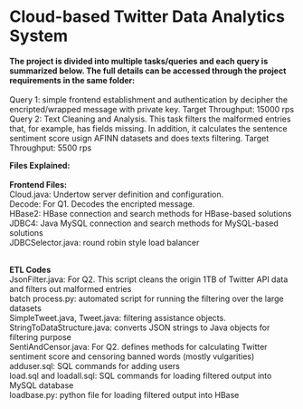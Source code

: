 <h1>Cloud-based Twitter Data Analytics System</h1>
<p>
<b>The project is divided into multiple tasks/queries and each query is summarized below. The full details can be accessed through the project requirements in the same folder:</b><br><br> 
Query 1: simple frontend establishment and authentication by decipher the encripted/wrapped message with private key. Target Throughput: 15000 rps<br>
Query 2: Text Cleaning and Analysis. This task filters the malformed entries that, for example, has fields missing. In addition, it calculates the sentence sentiment score usign AFINN datasets and does texts filtering. Target Throughput: 5500 rps

<b>Files Explained:</b> <br><br>
<b>Frontend Files: </b><br>
Cloud.java: Undertow server definition and configuration.<br>
Decode: For Q1. Decodes the encripted message.<br>
HBase2: HBase connection and search methods for HBase-based solutions<br>
JDBC4: Java MySQL connection and search methods for MySQL-based solutions<br>
JDBCSelector.java: round robin style load balancer<br><br>

<b>ETL Codes</b><br>
JsonFilter.java: For Q2. This script cleans the origin 1TB of Twitter API data and filters out malformed entries<br>
batch process.py: automated script for running the filtering over the large datasets<br>
SimpleTweet.java, Tweet.java: filtering assistance objects. <br>
StringToDataStructure.java: converts JSON strings to Java objects for filtering purpose<br>
SentiAndCensor.java: For Q2. defines methods for calculating Twitter sentiment score and censoring banned words (mostly vulgarities)<br>
adduser.sql: SQL commands for adding users<br>
load.sql and loadall.sql: SQL commands for loading filtered output into MySQL database<br>
loadbase.py: python file for loading filtered output into HBase<br><br>



</p>
